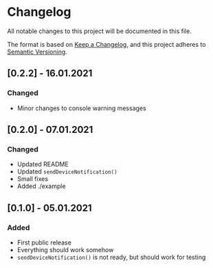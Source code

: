# Changelog
All notable changes to this project will be documented in this file.

The format is based on [Keep a Changelog](https://keepachangelog.com/en/1.0.0/),
and this project adheres to [Semantic Versioning](https://semver.org/spec/v2.0.0.html).

## [0.2.2] - 16.01.2021
### Changed
- Minor changes to console warning messages

## [0.2.0] - 07.01.2021
### Changed
- Updated README
- Updated `sendDeviceNotification()`
- Small fixes
- Added ./example

## [0.1.0] - 05.01.2021
### Added
- First public release
- Everything should work somehow
- `sendDeviceNotification()` is not ready, but should work for testing